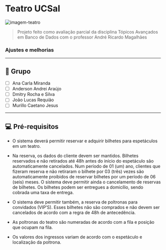 # Teatro UCSal

<img src="https://teatroclarorio.com.br/wp-content/uploads/2020/02/teatro-claro-rio-galeria-4.jpg" alt="imagem-teatro">

> Projeto feito como avaliação parcial da disciplina Tópicos Avançados em Banco de Dados com o professor André Ricardo Magalhães
### Ajustes e melhorias

<hr>

## 🤝 Grupo

- [ ] Ana Carla Miranda
- [ ] Anderson Andrei Araújo
- [ ] Dmitry Rocha e Silva
- [ ] João Lucas Requião
- [ ] Murillo Caetano Jesus

<hr>

## 💻 Pré-requisitos

* O sistema deverá permitir reservar e adquirir bilhetes para espetáculos em um teatro.

* Na reserva, os dados do cliente devem ser mantidos. Bilhetes reservados e não retirados até 48h antes do
início do espetáculo são automaticamente cancelados. Num período de 01 (um) ano, clientes que fizeram
reserva e não retiraram o bilhete por 03 (três) vezes são automaticamente proibidos de reservar bilhetes por
um período de 06 (seis) meses. O sistema deve permitir ainda o cancelamento de reservas de bilhetes.
Os bilhetes podem ser entregues a domicílio, sendo cobrada uma taxa de entrega.

* O sistema deve permitir também, a reserva de poltronas para convidados (VIP’S). Esses bilhetes não são
comprados e não devem ser cancelados de acordo com a regra de 48h de antecedência.

* As poltronas do teatro são numeradas de acordo com a fila e posição que ocupam na fila.

* Os valores dos ingressos variam de acordo com o espetáculo e localização da poltrona.

